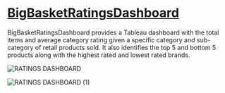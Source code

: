 # [BigBasketRatingsDashboard](https://public.tableau.com/app/profile/vaughn.fajardo/viz/BigBasketRatingsDashboardforIn-StoreProductsandBrands/RATINGSDASHBOARD)

BigBasketRatingsDashboard provides a Tableau dashboard with the total items and average category rating given a specific category and sub-category of retail products sold. It also identifies the top 5 and bottom 5 products along with the highest rated and lowest rated brands. 

![RATINGS DASHBOARD](https://user-images.githubusercontent.com/40432972/198752119-6fb99f2b-6323-4602-b4e3-8245f7872990.png)

![RATINGS DASHBOARD (1)](https://user-images.githubusercontent.com/40432972/198752126-13fac2e4-e27e-491b-ac40-5085b0a124ed.png)
